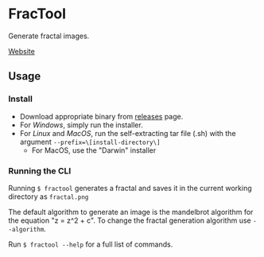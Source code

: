 FracTool
======================================================================

Generate fractal images.

[Website](https://andydevs.github.io/fractool/)

Usage
----------------------------------------------------------------------

### Install

- Download appropriate binary from 
    [releases](https://github.com/andydevs/fractool/releases/) page. 
- For *Windows*, simply run the installer.
- For *Linux* and *MacOS*, run the self-extracting tar file (.sh) with 
    the argument `--prefix=\[install-directory\]`
    - For MacOS, use the "Darwin" installer

### Running the CLI

Running `$ fractool` generates a fractal and saves it in the current 
working directory as `fractal.png`

The default algorithm to generate an image is the mandelbrot algorithm 
for the equation "z = z^2 + c". To change the fractal generation 
algorithm use `--algorithm`.

Run `$ fractool --help` for a full list of commands.
